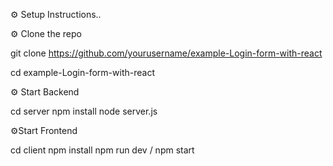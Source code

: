⚙️ Setup Instructions..

⚙️ Clone the repo

git clone https://github.com/yourusername/example-Login-form-with-react

cd example-Login-form-with-react

⚙️ Start Backend

cd server
 npm install 
node server.js

⚙️Start Frontend

cd client
npm install
npm run dev / npm start


